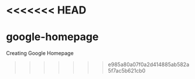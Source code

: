 <<<<<<< HEAD
=======
# google-homepage

Creating Google Homepage 


>>>>>>> e985a80a07f0a2d414885ab582a5f7ac5b621cb0
